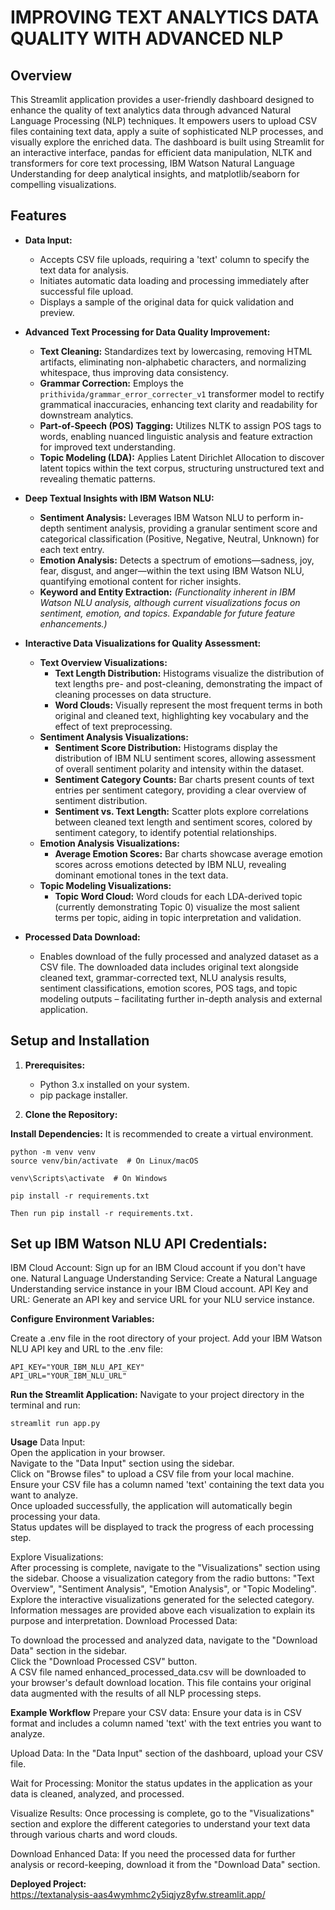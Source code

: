 # IMPROVING TEXT ANALYTICS DATA QUALITY WITH ADVANCED NLP

## Overview

This Streamlit application provides a user-friendly dashboard designed to enhance the quality of text analytics data through advanced Natural Language Processing (NLP) techniques. It empowers users to upload CSV files containing text data, apply a suite of sophisticated NLP processes, and visually explore the enriched data.  The dashboard is built using Streamlit for an interactive interface, pandas for efficient data manipulation, NLTK and transformers for core text processing, IBM Watson Natural Language Understanding for deep analytical insights, and matplotlib/seaborn for compelling visualizations.

## Features

- **Data Input:**
    - Accepts CSV file uploads, requiring a 'text' column to specify the text data for analysis.
    - Initiates automatic data loading and processing immediately after successful file upload.
    - Displays a sample of the original data for quick validation and preview.

- **Advanced Text Processing for Data Quality Improvement:**
    - **Text Cleaning:**  Standardizes text by lowercasing, removing HTML artifacts, eliminating non-alphabetic characters, and normalizing whitespace, thus improving data consistency.
    - **Grammar Correction:** Employs the `prithivida/grammar_error_correcter_v1` transformer model to rectify grammatical inaccuracies, enhancing text clarity and readability for downstream analytics.
    - **Part-of-Speech (POS) Tagging:**  Utilizes NLTK to assign POS tags to words, enabling nuanced linguistic analysis and feature extraction for improved text understanding.
    - **Topic Modeling (LDA):**  Applies Latent Dirichlet Allocation to discover latent topics within the text corpus, structuring unstructured text and revealing thematic patterns.

- **Deep Textual Insights with IBM Watson NLU:**
    - **Sentiment Analysis:**  Leverages IBM Watson NLU to perform in-depth sentiment analysis, providing a granular sentiment score and categorical classification (Positive, Negative, Neutral, Unknown) for each text entry.
    - **Emotion Analysis:**  Detects a spectrum of emotions—sadness, joy, fear, disgust, and anger—within the text using IBM Watson NLU, quantifying emotional content for richer insights.
    - **Keyword and Entity Extraction:**  *(Functionality inherent in IBM Watson NLU analysis, although current visualizations focus on sentiment, emotion, and topics. Expandable for future feature enhancements.)*

- **Interactive Data Visualizations for Quality Assessment:**
    - **Text Overview Visualizations:**
        - **Text Length Distribution:** Histograms visualize the distribution of text lengths pre- and post-cleaning, demonstrating the impact of cleaning processes on data structure.
        - **Word Clouds:**  Visually represent the most frequent terms in both original and cleaned text, highlighting key vocabulary and the effect of text preprocessing.
    - **Sentiment Analysis Visualizations:**
        - **Sentiment Score Distribution:**  Histograms display the distribution of IBM NLU sentiment scores, allowing assessment of overall sentiment polarity and intensity within the dataset.
        - **Sentiment Category Counts:** Bar charts present counts of text entries per sentiment category, providing a clear overview of sentiment distribution.
        - **Sentiment vs. Text Length:** Scatter plots explore correlations between cleaned text length and sentiment scores, colored by sentiment category, to identify potential relationships.
    - **Emotion Analysis Visualizations:**
        - **Average Emotion Scores:** Bar charts showcase average emotion scores across emotions detected by IBM NLU, revealing dominant emotional tones in the text data.
    - **Topic Modeling Visualizations:**
        - **Topic Word Cloud:**  Word clouds for each LDA-derived topic (currently demonstrating Topic 0) visualize the most salient terms per topic, aiding in topic interpretation and validation.

- **Processed Data Download:**
    - Enables download of the fully processed and analyzed dataset as a CSV file. The downloaded data includes original text alongside cleaned text, grammar-corrected text, NLU analysis results, sentiment classifications, emotion scores, POS tags, and topic modeling outputs – facilitating further in-depth analysis and external application.

## Setup and Installation

1. **Prerequisites:**
    - Python 3.x installed on your system.
    - pip package installer.

2. **Clone the Repository:**
 
**Install Dependencies:**
It is recommended to create a virtual environment.
```
python -m venv venv
source venv/bin/activate  # On Linux/macOS

venv\Scripts\activate  # On Windows

pip install -r requirements.txt

Then run pip install -r requirements.txt.
```


## Set up IBM Watson NLU API Credentials:

IBM Cloud Account: Sign up for an IBM Cloud account if you don't have one.
Natural Language Understanding Service: Create a Natural Language Understanding service instance in your IBM Cloud account.
API Key and URL: Generate an API key and service URL for your NLU service instance.

**Configure Environment Variables:**

Create a .env file in the root directory of your project.
Add your IBM Watson NLU API key and URL to the .env file:
```
API_KEY="YOUR_IBM_NLU_API_KEY"
API_URL="YOUR_IBM_NLU_URL"
```


**Run the Streamlit Application:**
Navigate to your project directory in the terminal and run:
```
streamlit run app.py
```
**Usage**
Data Input:  
Open the application in your browser.  
Navigate to the "Data Input" section using the sidebar.  
Click on "Browse files" to upload a CSV file from your local machine.  
Ensure your CSV file has a column named 'text' containing the text data you want to analyze.    
Once uploaded successfully, the application will automatically begin processing your data.  
Status updates will be displayed to track the progress of each processing step.  

Explore Visualizations:  
After processing is complete, navigate to the "Visualizations" section using the sidebar.
Choose a visualization category from the radio buttons: "Text Overview", "Sentiment Analysis", "Emotion Analysis", or "Topic Modeling".
Explore the interactive visualizations generated for the selected category. Information messages are provided above each visualization to explain its purpose and interpretation.
Download Processed Data:

To download the processed and analyzed data, navigate to the "Download Data" section in the sidebar.  
Click the "Download Processed CSV" button.  
A CSV file named enhanced_processed_data.csv will be downloaded to your browser's default download location. This file contains your original data augmented with the results of all NLP processing steps.  

**Example Workflow**
Prepare your CSV data: Ensure your data is in CSV format and includes a column named 'text' with the text entries you want to analyze.

Upload Data: In the "Data Input" section of the dashboard, upload your CSV file.

Wait for Processing: Monitor the status updates in the application as your data is cleaned, analyzed, and processed.

Visualize Results: Once processing is complete, go to the "Visualizations" section and explore the different categories to understand your text data through various charts and word clouds.

Download Enhanced Data: If you need the processed data for further analysis or record-keeping, download it from the "Download Data" section.


**Deployed Project:**  
https://textanalysis-aas4wymhmc2y5iqjyz8yfw.streamlit.app/
